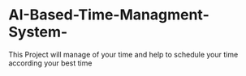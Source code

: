 # AI-Based-Time-Managment-System-
This Project will manage of your time and help to schedule your time according your best time
